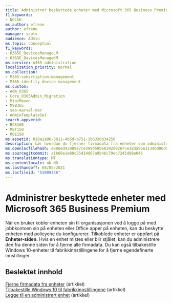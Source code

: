 ```yaml
---
title: Administrer beskyttede enheter med Microsoft 365 Business Premium
f1.keywords:
- NOCSH
ms.author: efrene
author: efrene
manager: scotv
audience: Admin
ms.topic: conceptual
f1_keywords:
- O365E_DevicesManageLM
- O365E_DevicesManageKM
ms.service: o365-administration
localization_priority: Normal
ms.collection:
- M365-subscription-management
- M365-identity-device-management
ms.custom:
- Adm_O365
- Core_O365Admin_Migration
- MiniMaven
- MSB365
- seo-marvel-mar
- AdminTemplateSet
search.appverid:
- BCS160
- MET150
- MOE150
ms.assetid: 018a2a96-3811-4b5d-b751-3b6330b34256
description: Lær hvordan du fjerner firmadata fra enheter som administreres gjennom beskyttelsespolicyer, i tillegg til å Windows 10 til fabrikkinnstillingene.
ms.openlocfilehash: e806ed42009e7ce399d59be8392d9267ce383a95e1134bd06d6169e49a9fbb3a
ms.sourcegitcommit: a1b66e1e80c25d14d67a9b46c79ec7245d88e045
ms.translationtype: MT
ms.contentlocale: nb-NO
ms.lasthandoff: 08/05/2021
ms.locfileid: "53809336"
---
```

# <a name="manage-protected-devices-with-microsoft-365-business-premium"></a>Administrer beskyttede enheter med Microsoft 365 Business Premium

Når en bruker kobler enheten sin til organisasjonen ved å logge på med jobbkontoen sin på enheten eller Office apper på enheten, kan du beskytte enheten med policyene du konfigurerer. Tilkoblede enheter er oppført på **Enheter-siden.** Hvis en enhet mistes eller blir stjålet, kan du administrere den fra denne siden for å fjerne alle firmadata. Du kan også tilbakestille Windows 10-enheter til fabrikkinnstillingene for å fjerne egendefinerte innstillinger. 

## <a name="related-content"></a>Beslektet innhold
  
[Fjerne firmadata fra enheter](remove-company-data.md) (artikkel)\
[Tilbakestille Windows 10 til fabrikkinnstillingene](reset-devices-to-factory-settings.md) (artikkel)\
[Legge til en administrert enhet](./app-protection-settings-for-android-and-ios.md) (artikkel)
